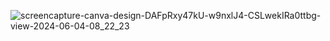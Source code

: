 
![screencapture-canva-design-DAFpRxy47kU-w9nxlJ4-CSLwekIRa0ttbg-view-2024-06-04-08_22_23](https://github.com/bhautik2004/Prodigy_AD_01/assets/125660375/3724e43f-ef7e-4fb5-9458-57003cabd15b)
